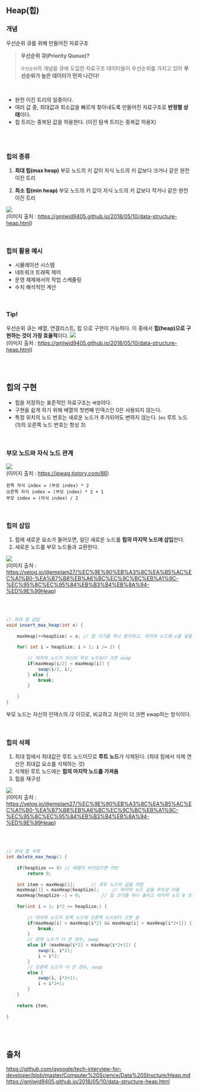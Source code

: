 ## Heap(힙)
### 개념

우선순위 큐를 위해 만들어진 자료구조

> **우선순위 큐(Priority Queue)?**
>
>`우선순위`의 개념을 큐에 도입한 자료구조
>데이터들이 우선순위를 가지고 있어 **우선순위가 높은 데이터가 먼저 나간다!**

<br>

- 완전 이진 트리의 일종이다.
- 여러 값 중, 최대값과 최소값을 빠르게 찾아내도록 만들어진 자료구조로 **반정렬 상태**이다.
- 힙 트리는 중복된 값을 허용한다. (이진 탐색 트리는 중복값 허용X)


<br><br>


### 힙의 종류

1. **최대 힙(max heap)**
부모 노드의 키 값이 자식 노드의 키 값보다 크거나 같은 완전 이진 트리

2. **최소 힙(min heap)**
부모 노드의 키 값이 자식 노드의 키 값보다 작거나 같은 완전 이진 트리

![](https://images.velog.io/images/yanghl98/post/8ddbc281-c845-45c0-81d6-8ce0d49b25d9/image.png)<br>
(이미지 출처 : https://gmlwjd9405.github.io/2018/05/10/data-structure-heap.html)

<br>


### 힙의 활용 예시

- 시뮬레이션 시스템
- 네트워크 트래픽 제어
- 운영 체제에서의 작업 스케쥴링
- 수치 해석적인 계산

<br>

### Tip!
우선순위 큐는 배열, 연결리스트, 힙 으로 구현이 가능하다. 이 중에서 **힙(heap)으로 구현하는 것이 가장 효율적**이다.
![](https://images.velog.io/images/yanghl98/post/c64db4c9-6151-4c26-9f06-bb2b9193168a/image.png)<br>
(이미지 출처 : https://gmlwjd9405.github.io/2018/05/10/data-structure-heap.html)


<br><br>


## 힙의 구현

- 힙을 저장하는 표준적인 자료구조는 `배열`이다.
- 구현을 쉽게 하기 위해 배열의 첫번째 인덱스인 0은 사용되지 않는다.
- 특정 위치의 노드 번호는 새로운 노드가 추가되어도 변하지 않는다. (`ex` 루트 노드(1)의 오른쪽 노드 번호는 항상 3)

<br>

### 부모 노드와 자식 노드 관계
![](https://images.velog.io/images/yanghl98/post/b898faf5-7394-4dcd-96ee-d043d6f8c139/image.png)<br>
(이미지 출처 : https://ipwag.tistory.com/86)

```
왼쪽 자식 index = (부모 index) * 2
오른쪽 자식 index = (부모 index) * 2 + 1
부모 index = (자식 index) / 2
```

<br>

### 힙의 삽입
1. 힙에 새로운 요소가 들어오면, 일단 새로운 노드를 **힙의 마지막 노드에 삽입**한다.
2. 새로운 노드를 부모 노드들과 교환한다.

![](https://images.velog.io/images/yanghl98/post/73220cd3-a136-4ada-8234-91c26f9199ee/image.png)<br>
(이미지 출처 : https://velog.io/@emplam27/%EC%9E%90%EB%A3%8C%EA%B5%AC%EC%A1%B0-%EA%B7%B8%EB%A6%BC%EC%9C%BC%EB%A1%9C-%EC%95%8C%EC%95%84%EB%B3%B4%EB%8A%94-%ED%9E%99Heap)

<br><br>

```java
// 최대 힙 삽입
void insert_max_heap(int x) {
    
    maxHeap[++heapSize] = x; // 힙 크기를 하나 증가하고, 마지막 노드에 x를 넣음
    
    for( int i = heapSize; i > 1; i /= 2) {
        
        // 마지막 노드가 자신의 부모 노드보다 크면 swap
        if(maxHeap[i/2] < maxHeap[i]) {
            swap(i/2, i);
        } else {
            break;
        }
        
    }
}
```
부모 노드는 자신의 인덱스의 /2 이므로, 비교하고 자신이 더 크면 swap하는 방식이다.


<br>

### 힙의 삭제
1. 최대 힙에서 최대값은 루트 노드이므로 **루트 노드**가 삭제된다. (최대 힙에서 삭제 연산은 최대값 요소를 삭제하는 것)
2. 삭제된 루트 노드에는 **힙의 마지막 노드를 가져옴**
3. 힙을 재구성

![](https://images.velog.io/images/yanghl98/post/f33d8046-50c6-4684-8c6c-0ccd687b4211/image.png)<br>
(이미지 출처 : https://velog.io/@emplam27/%EC%9E%90%EB%A3%8C%EA%B5%AC%EC%A1%B0-%EA%B7%B8%EB%A6%BC%EC%9C%BC%EB%A1%9C-%EC%95%8C%EC%95%84%EB%B3%B4%EB%8A%94-%ED%9E%99Heap)

<br><br>

```java
// 최대 힙 삭제
int delete_max_heap() {
    
    if(heapSize == 0) // 배열이 비어있으면 리턴
        return 0;
    
    int item = maxHeap[1]; 		// 루트 노드의 값을 저장
    maxHeap[1] = maxHeap[heapSize]; 	// 마지막 노드 값을 루트로 이동
    maxHeap[heapSize--] = 0; 		// 힙 크기를 하나 줄이고 마지막 노드 0 초기화
    
    for(int i = 1; i*2 <= heapSize;) {
        
        // 마지막 노드가 왼쪽 노드와 오른쪽 노드보다 크면 끝
        if(maxHeap[i] > maxHeap[i*2] && maxHeap[i] > maxHeap[i*2+1]) {
            break;
        }
        // 왼쪽 노드가 더 큰 경우, swap
        else if (maxHeap[i*2] > maxHeap[i*2+1]) {
            swap(i, i*2);
            i = i*2;
        }
        // 오른쪽 노드가 더 큰 경우, swap
        else {
            swap(i, i*2+1);
            i = i*2+1;
        }
    }
    
    return item;
    
}

```


<br><br>

## 출처
https://github.com/gyoogle/tech-interview-for-developer/blob/master/Computer%20Science/Data%20Structure/Heap.md<br>
https://gmlwjd9405.github.io/2018/05/10/data-structure-heap.html<br>
